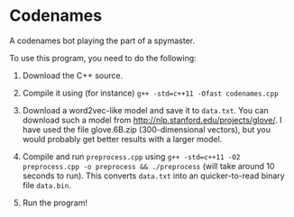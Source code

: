 # Codenames
A codenames bot playing the part of a spymaster.

To use this program, you need to do the following:

1. Download the C++ source.

2. Compile it using (for instance) `g++ -std=c++11 -Ofast codenames.cpp`

3. Download a word2vec-like model and save it to `data.txt`. You can download such a model from http://nlp.stanford.edu/projects/glove/. I have used the file glove.6B.zip (300-dimensional vectors), but you would probably get better results with a larger model.

4. Compile and run `preprocess.cpp` using `g++ -std=c++11 -O2 preprocess.cpp -o preprocess && ./preprocess` (will take around 10 seconds to run). This converts `data.txt` into an quicker-to-read binary file `data.bin`.

5. Run the program!
